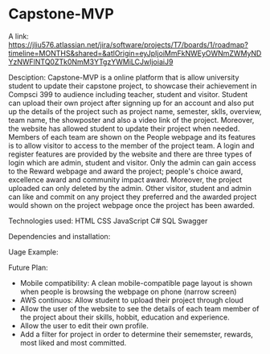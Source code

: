 # Capstone-MVP

A link: https://jliu576.atlassian.net/jira/software/projects/T7/boards/1/roadmap?timeline=MONTHS&shared=&atlOrigin=eyJpIjoiMmFkNWEyOWNmZWMyNDYzNWFlNTQ0ZTk0NmM3YTgzYWMiLCJwIjoiaiJ9


Desciption: 
Capstone-MVP is a online platform that is allow university student to update their capstone project, to showcase their achievement in Compsci 399 to audience including teacher, student and visitor. Student can upload their own project after signning up for an account and also put up the details of the project such as project name, semester, sklls, overview, team name, the showposter and also a video link of the project. Moreover, the website has allowed student to update their project when needed. Members of each team are shown on the People webpage and its features is to allow visitor to access to the member of the project team. 
A login and register features are provided by the website and there are three types of login which are admin, student and visitor. Only the admin can gain access to the Reward webpage and award the project; people's choice award, excellence award and community impact award. Moreover, the project uploaded can only deleted by the admin. Other visitor, student and admin can like and commit on any project they preferred and the awarded project would shown on the project webpage once the project has been awarded. 

Technologies used:
HTML
CSS
JavaScript
C#
SQL
Swagger

Dependencies and installation:

Uage Example:

Future Plan:
- Mobile compatibility:
  A clean mobile-compatible page layout is shown when people is browsing the webpage on phone (narrow screen)
- AWS continuos:
  Allow student to upload their project through cloud
- Allow the user of the website to see the details of each team member of the project about their skills, hobbit, education and experience. 
- Allow the user to edit their own profile.
- Add a filter for project in order to determine their sememster, rewards, most liked and most committed.
